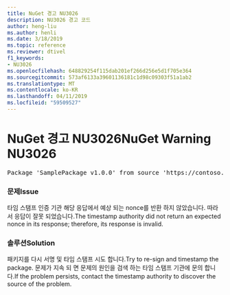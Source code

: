 ```yaml
---
title: NuGet 경고 NU3026
description: NU3026 경고 코드
author: heng-liu
ms.author: henli
ms.date: 3/18/2019
ms.topic: reference
ms.reviewer: dtivel
f1_keywords:
- NU3026
ms.openlocfilehash: 648829254f115dab201ef266d256e5d1f705e364
ms.sourcegitcommit: 573af6133a39601136181c1d98c09303f51a1ab2
ms.translationtype: MT
ms.contentlocale: ko-KR
ms.lasthandoff: 04/11/2019
ms.locfileid: "59509527"
---
```

# <a name="nuget-warning-nu3026"></a><span data-ttu-id="8fc3f-103">NuGet 경고 NU3026</span><span class="sxs-lookup"><span data-stu-id="8fc3f-103">NuGet Warning NU3026</span></span>

<pre>Package 'SamplePackage v1.0.0' from source 'https://contoso.com/index.json': The timestamp response is invalid. Nonces did not match.</pre>

### <a name="issue"></a><span data-ttu-id="8fc3f-104">문제</span><span class="sxs-lookup"><span data-stu-id="8fc3f-104">Issue</span></span>

<span data-ttu-id="8fc3f-105">타임 스탬프 인증 기관 해당 응답에서 예상 되는 nonce를 반환 하지 않았습니다. 따라서 응답이 잘못 되었습니다.</span><span class="sxs-lookup"><span data-stu-id="8fc3f-105">The timestamp authority did not return an expected nonce in its response; therefore, its response is invalid.</span></span>


### <a name="solution"></a><span data-ttu-id="8fc3f-106">솔루션</span><span class="sxs-lookup"><span data-stu-id="8fc3f-106">Solution</span></span>

<span data-ttu-id="8fc3f-107">패키지를 다시 서명 및 타임 스탬프 시도 합니다.</span><span class="sxs-lookup"><span data-stu-id="8fc3f-107">Try to re-sign and timestamp the package.</span></span> <span data-ttu-id="8fc3f-108">문제가 지속 되 면 문제의 원인을 검색 하는 타임 스탬프 기관에 문의 합니다.</span><span class="sxs-lookup"><span data-stu-id="8fc3f-108">If the problem persists, contact the timestamp authority to discover the source of the problem.</span></span>